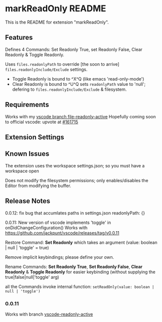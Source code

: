 # markReadOnly README

This is the README for extension "markReadOnly". 

## Features

Defines 4 Commands: Set Readonly True, set Readonly False, Clear Readonly & Toggle Readonly.

Uses `files.readonlyPath` to override [the soon to arrive] `files.readonlyInclude/Exclude` settings.

* Toggle Readonly is bound to ^X^Q (like emacs 'read-only-mode')
* Clear Readonly is bound to ^U^Q sets `readonlyPath` value to 'null'; defering to `files.readonlyInclude/Exclude` & filesystem.

## Requirements

Works with my [vscode branch file-readonly-active](https://github.com/jackpunt/vscode/tree/files-readonly-active) 
Hopefully coming soon to official vscode: upvote at [#161715](https://github.com/microsoft/vscode/issues/161715)

## Extension Settings

## Known Issues

The extension uses the workspace settings.json; so you must have a workspace open

Does not modify the filesystem permissions; only enables/disables the Editor from modifying the buffer.

## Release Notes

0.0.12: fix bug that accumlates paths in settings.json readonlyPath: {}

0.0.11: New version of vscode implements 'toggle' in onDidChangeConfiguration()
Works with https://github.com/jackpunt/vscode/releases/tag/v0.0.11

Restore Command: **Set Readonly** which takes an argument (value: boolean | null | 'toggle' = true)

Remove implicit keybindings; please define your own.

Rename Commands: **Set Readonly True**, **Set Readonly False**, **Clear Readonly** & **Toggle Readonly** for easier keybinding (without supplying the true|false|null|'toggle' arg)

all the Commands invoke internal function: `setReadOnly(value: boolean | null | 'toggle')`

### 0.0.11

Works with branch [vscode-readonly-active](https://github.com/jackpunt/vscode/tree/files-readonly-active)


